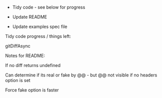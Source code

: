 * Tidy code - see below for progress

* Update README

* Update examples spec file



Tidy code progress / things left:

gitDiffAsync



Notes for README:

If no diff returns undefined

Can determine if its real or fake by @@ - but @@ not visible if no headers option is set

Force fake option is faster
